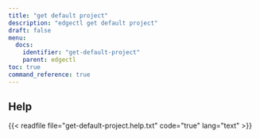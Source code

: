 ```yaml
---
title: "get default project"
description: "edgectl get default project"
draft: false
menu:
  docs:
    identifier: "get-default-project"
    parent: edgectl
toc: true
command_reference: true
---
```


## Help

{{< readfile file="get-default-project.help.txt" code="true" lang="text" >}}
